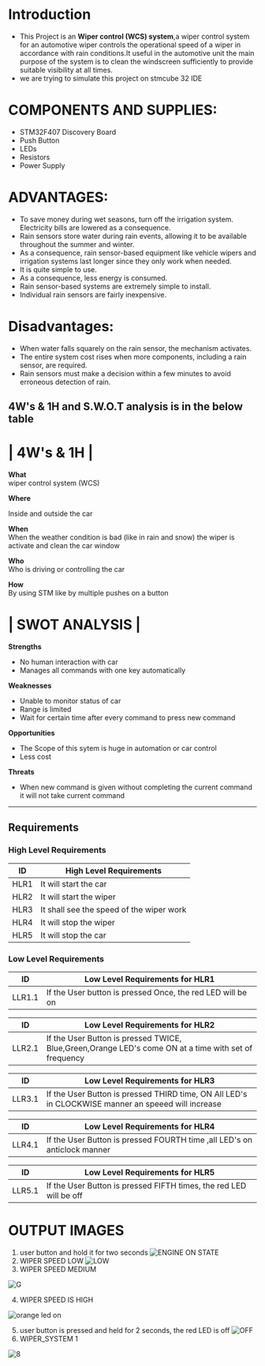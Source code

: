 # Introduction
 * This Project is an __Wiper control (WCS) system__,a wiper control system for an automotive wiper controls the operational speed of a wiper in accordance with rain conditions.It useful in the automotive unit the main purpose of the system is to clean the windscreen sufficiently to provide suitable visibility at all times.
 * we are trying to simulate this project on stmcube 32 IDE

# COMPONENTS AND SUPPLIES:
* STM32F407 Discovery Board
* Push Button
* LEDs
* Resistors
* Power Supply

# ADVANTAGES:
* To save money during wet seasons, turn off the irrigation system. Electricity bills are lowered as a consequence.
* Rain sensors store water during rain events, allowing it to be available throughout the summer and winter.
* As a consequence, rain sensor-based equipment like vehicle wipers and irrigation systems last longer since they only work when needed.
* It is quite simple to use.
* As a consequence, less energy is consumed.
* Rain sensor-based systems are extremely simple to install.
* Individual rain sensors are fairly inexpensive.

# Disadvantages:
* When water falls squarely on the rain sensor, the mechanism activates.
* The entire system cost rises when more components, including a rain sensor, are required.
* Rain sensors must make a decision within a few minutes to avoid erroneous detection of rain. 

## 4W's & 1H and S.W.O.T analysis is in the below table 

# | 4W's & 1H | 
 __What__  
wiper control system (WCS) 

 __Where__ 
 
 Inside and outside the car

__When__   
When the weather condition is bad (like in rain and snow) the wiper is activate and clean the car window 

__Who__  
Who is driving or controlling the car 

__How__   
By using STM like by multiple pushes on a button

# | SWOT ANALYSIS | 

__Strengths__ 

* No human interaction with car
* Manages all commands with one key automatically


__Weaknesses__

* Unable to monitor status of car
* Range is limited
* Wait for certain time after every command to press new command 


__Opportunities__

* The Scope of this sytem is huge in automation or car control
* Less cost

__Threats__

* When new command is given without completing the current command it will not take current command 
---

## Requirements


### High Level Requirements

| ID | High Level Requirements |
| -------- | -------------- |
| HLR1 | It will start the car|
| HLR2 | It will start the wiper |
| HLR3 | It shall see the speed of the wiper work |
| HLR4 | It will stop the wiper |
| HLR5 | It will stop the car |

### Low Level Requirements

| ID | Low Level Requirements for HLR1|     
| ----- | ----- | 
| LLR1.1 | If the User button is pressed Once, the red LED will be on |      

| ID | Low Level Requirements for HLR2|
| ----- | ----- |
| LLR2.1 | If the User Button is pressed TWICE, Blue,Green,Orange LED's come ON at a time with set of frequency |

| ID | Low Level Requirements for HLR3| 
| -------- | -------------- |
| LLR3.1 |  If the User Button is pressed THIRD time, ON All LED's in CLOCKWISE manner an speeed will increase |  

| ID | Low Level Requirements for HLR4|
| -------- | -------------- |
| LLR4.1 | If the User Button is pressed FOURTH time ,all LED's on anticlock manner |

| ID | Low Level Requirements for HLR5|
| -------- | -------------- |
| LLR5.1 | If the User Button is pressed FIFTH times, the red LED will be off |

# OUTPUT IMAGES
1. user button and hold it for two seconds
![ENGINE ON STATE](https://user-images.githubusercontent.com/101312396/168205845-9855cb85-3c2a-49ee-9e32-86cdc944a7c0.png)
2. WIPER SPEED LOW
![LOW](https://user-images.githubusercontent.com/101312396/168206233-b2fbccf2-1df2-4b97-9127-4e99626506cd.png)
3. WIPER SPEED MEDIUM

![G](https://user-images.githubusercontent.com/101312396/168206571-cfa61e88-18c1-4db7-a97f-23284b343cbe.png)

4. WIPER SPEED IS HIGH

![orange led on](https://user-images.githubusercontent.com/101312396/168262791-82c3814b-e03f-4937-8689-a085f7b701fe.png)


5. user button is pressed and held for 2 seconds, the red LED is off
![OFF](https://user-images.githubusercontent.com/101312396/168207080-f499c980-b029-48a1-becf-b28a336b77ce.png)
6. WIPER_SYSTEM 1

![8](https://user-images.githubusercontent.com/101312396/168422597-624049f8-b068-4157-8143-cc87a180ef97.png)

